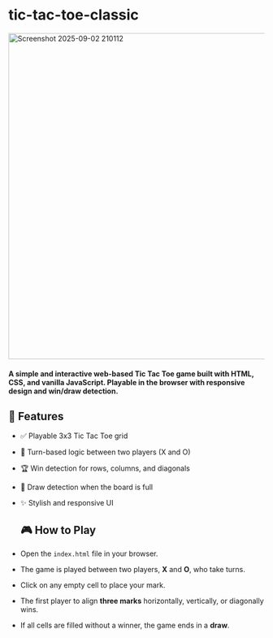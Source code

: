 # tic-tac-toe-classic

<img width="1660" height="642" alt="Screenshot 2025-09-02 210112" src="https://github.com/user-attachments/assets/a0d17990-fa35-4f66-b9ce-ff42586d328b" />


#### A simple and interactive web-based Tic Tac Toe game built with HTML, CSS, and vanilla JavaScript. Playable in the browser with responsive design and win/draw detection.

## 🚀 Features

- ✅ Playable 3x3 Tic Tac Toe grid
- 🔁 Turn-based logic between two players (X and O)
- 🏆 Win detection for rows, columns, and diagonals
- 🤝 Draw detection when the board is full
- ✨ Stylish and responsive UI

  ## 🎮 How to Play

- Open the `index.html` file in your browser.
- The game is played between two players, **X** and **O**, who take turns.
- Click on any empty cell to place your mark.
- The first player to align **three marks** horizontally, vertically, or diagonally wins.
- If all cells are filled without a winner, the game ends in a **draw**.
